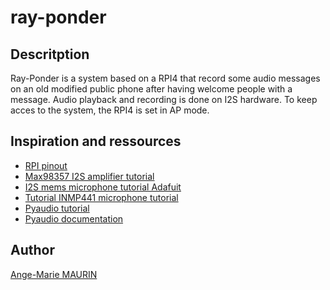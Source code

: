 # ray-ponder

## Descritption

Ray-Ponder is a system based on a RPI4 that record some audio messages on an old modified public phone after having welcome people with a message.
Audio playback and recording is done on I2S hardware.
To keep acces to the system, the RPI4 is set in AP mode.

## Inspiration and ressources

-  [RPI pinout](https://pinout.xyz/pinout/ground)
-  [Max98357 I2S amplifier tutorial](https://learn.adafruit.com/adafruit-max98357-i2s-class-d-mono-amp/raspberry-pi-wiring)
-  [I2S mems microphone tutorial Adafuit](https://learn.adafruit.com/adafruit-i2s-mems-microphone-breakout)
-  [Tutorial INMP441 microphone tutorial](https://makersportal.com/blog/recording-stereo-audio-on-a-raspberry-pi)
-  [Pyaudio tutorial](https://realpython.com/playing-and-recording-sound-python/)
-  [Pyaudio documentation](https://people.csail.mit.edu/hubert/pyaudio/docs/)


## Author

[Ange-Marie MAURIN](mailto://a-m.maurin@a2msystemes.fr)
